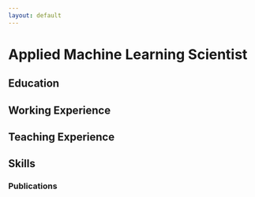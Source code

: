 ```yaml
---
layout: default
---
```


<h1> Applied Machine Learning Scientist </h1>
<h2> Education </h2>
<h2> Working Experience </h2>
<h2> Teaching Experience </h2>
<h2> Skills </h2>
<h3> Publications </h3>